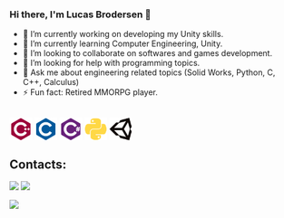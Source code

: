 ### Hi there, I'm Lucas Brodersen 👋


- 🔭 I’m currently working on developing my Unity skills.
- 🌱 I’m currently learning Computer Engineering, Unity.
- 👯 I’m looking to collaborate on softwares and games development.
- 🤔 I’m looking for help with programming topics.
- 💬 Ask me about engineering related topics (Solid Works, Python, C, C++, Calculus)
- ⚡ Fun fact: Retired MMORPG player.

<div style="display: inline_block"><br>
  <img align="center" alt="Lucas-cpp" height="40" width="40" src="https://raw.githubusercontent.com/devicons/devicon/00f02ef57fb7601fd1ddcc2fe6fe670fef3ae3e4/icons/cplusplus/cplusplus-plain.svg">
  <img align="center" alt="Lucas-C" height="40" width="40" src="https://raw.githubusercontent.com/devicons/devicon/00f02ef57fb7601fd1ddcc2fe6fe670fef3ae3e4/icons/c/c-plain.svg">
  <img align="center" alt="Lucas-Csharp" height="40" width="40" src="https://raw.githubusercontent.com/devicons/devicon/00f02ef57fb7601fd1ddcc2fe6fe670fef3ae3e4/icons/csharp/csharp-plain.svg">  
  <img align="center" alt="Lucas-Python" height="40" width="40" src="https://raw.githubusercontent.com/devicons/devicon/00f02ef57fb7601fd1ddcc2fe6fe670fef3ae3e4/icons/python/python-plain.svg">
    <img align="center" alt="Lucas-Python" height="40" width="40" src="https://raw.githubusercontent.com/devicons/devicon/00f02ef57fb7601fd1ddcc2fe6fe670fef3ae3e4/icons/unity/unity-original.svg">
</div>

<div> 
  
  ## Contacts:
  <a href = "mailto:lucasbrodersen@gmail.com"><img src="https://img.shields.io/badge/-Gmail-%23333?style=for-the-badge&logo=gmail&logoColor=white" target="_blank"></a>
  <a href= "https://www.linkedin.com/in/lucas-brodersen-moreira-dos-santos-4aa928114" target="_blank"><img src="https://img.shields.io/badge/-LinkedIn-%230077B5?style=for-the-badge&logo=linkedin&logoColor=white" target="_blank"></a> 
 
  
</div>


 <div>
  <a href="https://github.com/lucasbrodersen">
  <img height="100em" src="https://github-readme-stats.vercel.app/api/top-langs/?username=lucasbrodersen&layout=compact&langs_count=7&theme=dracula"/>
</div>
  
